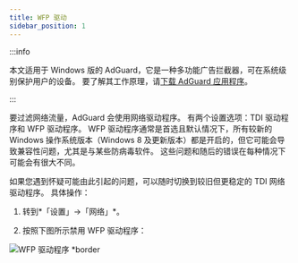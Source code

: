 ```yaml
---
title: WFP 驱动
sidebar_position: 1
---
```


:::info

本文适用于 Windows 版的 AdGuard，它是一种多功能广告拦截器，可在系统级别保护用户的设备。 要了解其工作原理，请[下载 AdGuard 应用程序](https://agrd.io/download-kb-adblock)。

:::

要过滤网络流量，AdGuard 会使用网络驱动程序。 有两个设置选项：TDI 驱动程序和 WFP 驱动程序。 WFP 驱动程序通常是首选且默认情况下，所有较新的 Windows 操作系统版本（Windows 8 及更新版本）都是开启的，但它可能会导致兼容性问题，尤其是与某些防病毒软件。 这些问题和随后的错误在每种情况下可能会有很大不同。

如果您遇到怀疑可能由此引起的问题，可以随时切换到较旧但更稳定的 TDI 网络驱动程序。 具体操作：

1. 转到*「设置」→「网络」*。

2. 按照下图所示禁用 WFP 驱动程序：

![WFP 驱动程序 *border](https://cdn.adtidy.org/content/kb/ad_blocker/windows/solving-problems/wfp-driver.png)
